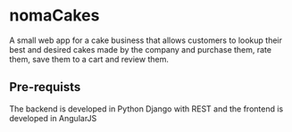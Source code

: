 # nomaCakes
A small web app for a cake business that allows customers to lookup their best and desired cakes made by the company and purchase them, rate them, save them to a cart and review them.

## Pre-requists
The backend is developed in Python Django with REST and the frontend is developed in AngularJS
